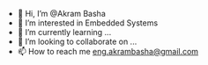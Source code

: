 - 👋 Hi, I’m @Akram Basha
- 👀 I’m interested in Embedded Systems 
- 🌱 I’m currently learning ...
- 💞️ I’m looking to collaborate on ...
- 📫 How to reach me eng.akrambasha@gmail.com

<!---
Akram-Basha/Akram-Basha is a ✨ special ✨ repository because its `README.md` (this file) appears on your GitHub profile.
You can click the Preview link to take a look at your changes.
--->
